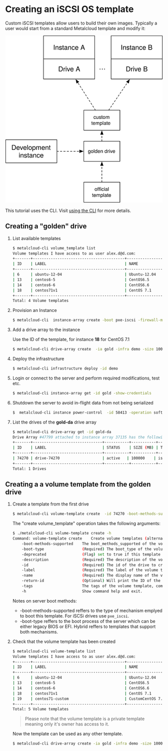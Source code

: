 # Creating an iSCSI OS template

Custom iSCSI templates allow users to build their own images. Typically a user would start from a standard Metalcloud template and modify it:

![](/assets/advanced/creating_custom_template1.svg)

This tutorial uses the CLI. Visit [using the CLI](/guides/using_the_cli) for more details.

## Creating a "golden" drive

1. List available templates

	```bash
	$ metalcloud-cli volume_template list
	Volume templates I have access to as user alex.d@d.com:
	+-------+-----------------------------------------+----------------------------------+-------+---------------------------+-----------+
	| ID    | LABEL                                   | NAME                             | SIZE  | STATUS                    | FLAGS     |
	+-------+-----------------------------------------+----------------------------------+-------+---------------------------+-----------+
	| 6     | ubuntu-12-04                            | Ubuntu-12.04                     | 40960 | deprecated_deny_provision |           |
	| 13    | centos6-5                               | CentOS6.5                        | 40960 | deprecated_allow_expand   |           |
	| 14    | centos6-6                               | CentOS6.6                        | 41000 | deprecated_allow_expand   |           |
	| 18    | centos71v1                              | CentOS 7.1                       | 40960 | deprecated_allow_expand   |           |
	+-------+-----------------------------------------+----------------------------------+-------+---------------------------+-----------+
	Total: 4 Volume templates
	```

2. Provision an Instance 


	```bash
	$ metalcloud-cli  instance-array create -boot pxe-iscsi -firewall-management-disabled -infra demo -instance-count 1 -label gold
	```
3. Add a drive array to the instance

	Use the ID of the template, for instance **18** for CentOS 7.1

	```bash
	$ metalcloud-cli drive-array create  -ia gold -infra demo -size 100000 -label gold-da -template 18
	```

4. Deploy the infrastructure

	```bash
	$ metalcloud-cli infrastructure deploy -id demo
	```

5. Login or connect to the server and perform required modifications, test etc.

	```bash
	$ metalcloud-cli instance-array get -id gold -show-credentials
	```

6. Shutdown the server to avoid in-flight data from not being serialized
	```bash
	$  metalcloud-cli instance power-control  -id 58413 -operation soft
	```

7. List the drives of the **gold-da** drive array

	```bash
	$ metalcloud-cli drive-array get -id gold-da
	Drive Array #47799 attached to instance array 37135 has the following drives:
	+-------+-------------------------------+-----------+-----------+-----------+-------------------------------+--------------------------+--------------------------+
	| ID    | LABEL                         | STATUS    | SIZE (MB) | TYPE      | ATTACHED TO                   | TEMPLATE                 | DETAILS                  |
	+-------+-------------------------------+-----------+-----------+-----------+-------------------------------+--------------------------+--------------------------+
	| 74270 | drive-74270                   | active   | 100000    | iscsi_ssd | instance-58413                |                          | none  none               |
	+-------+-------------------------------+-----------+-----------+-----------+-------------------------------+--------------------------+--------------------------+
	Total: 1 Drives
	```


## Creating a a volume template from the golden drive

1. Create a template from the first drive

	```bash
	$ metalcloud-cli volume-template create  -id 74270 -boot-methods-supported pxe-iscsi -boot-type hybrid -label "centos7.1-custom" -description "Custom 7.1 template" -name "Custom Centos 7.1"
	```

	The "create volume_template" operation takes the following arguments:
	```bash
	$ ./metalcloud-cli volume-template create -h
	Command: volume-template create    Create volume templates (alternatively use "new vt")
		-boot-methods-supported    The boot_methods_supported of the volume template. Defaults to 'pxe_iscsi'.
		-boot-type                 (Required) The boot_type of the volume template. Possible values: 'uefi_only','legacy_only','hybrid' 
		-deprecated                (Flag) set to true if this template is deprecated
		-description               (Required) The description of the volume template
		-id                        (Required) The id of the drive to create the volume template from
		-label                     (Required) The label of the volume template
		-name                      (Required) The display name of the volume template
		-return-id                 (Optional) Will print the ID of the created Drive Array. Useful for automating tasks.
		-tags                      The tags of the volume template, comma separated.
		-h                         Show command help and exit.
	```
	Notes on server boot methods:
	* -boot-methods-supported reffers to the type of mechanism emplyed to boot this template. For iSCSi drives use `pxe_iscsi`.
	* -boot-type reffers to the boot process of the server which can be either legacy BIOS or EFI. Hybrid reffers to templates that support both mechanisms.

2. Check that the volume template has been created

	```bash
	$ metalcloud-cli volume-template list
	Volume templates I have access to as user alex.d@d.com:
	+-------+-----------------------------------------+----------------------------------+-------+---------------------------+-----------+
	| ID    | LABEL                                   | NAME                             | SIZE  | STATUS                    | FLAGS     |
	+-------+-----------------------------------------+----------------------------------+-------+---------------------------+-----------+
	| 6     | ubuntu-12-04                            | Ubuntu-12.04                     | 40960 | deprecated_deny_provision |           |
	| 13    | centos6-5                               | CentOS6.5                        | 40960 | deprecated_allow_expand   |           |
	| 14    | centos6-6                               | CentOS6.6                        | 41000 | deprecated_allow_expand   |           |
	| 18    | centos71v1                              | CentOS 7.1                       | 40960 | deprecated_allow_expand   |           |
	| 19    | centos71-custom                         | CustomCentOS 7.1                 | 40960 | deprecated_allow_expand   |           |
	+-------+-----------------------------------------+----------------------------------+-------+---------------------------+-----------+
	Total: 5 Volume templates
	```
	> Please note that the volume template is a private template meaning only it's owner has access to it.

	Now the template can be used as any other template.

	```bash
	$ metalcloud-cli drive-array create -ia gold -infra demo -size 100000 -label gold-da -template 19
	```
